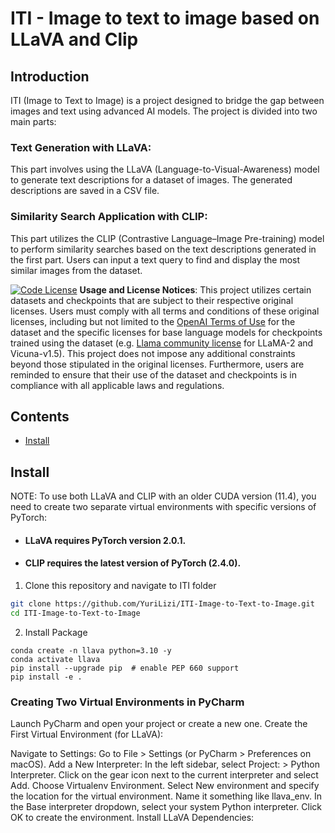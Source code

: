 #  ITI - Image to text to image based on LLaVA and Clip

## Introduction
ITI (Image to Text to Image) is a project designed to bridge the gap between images and text using advanced AI models. The project is divided into two main parts:

### Text Generation with LLaVA:

This part involves using the LLaVA (Language-to-Visual-Awareness) model to generate text descriptions for a dataset of images. The generated descriptions are saved in a CSV file.

### Similarity Search Application with CLIP:

This part utilizes the CLIP (Contrastive Language–Image Pre-training) model to perform similarity searches based on the text descriptions generated in the first part. Users can input a text query to find and display the most similar images from the dataset.

[![Code License](https://img.shields.io/badge/Code%20License-Apache_2.0-green.svg)](https://github.com/tatsu-lab/stanford_alpaca/blob/main/LICENSE)
**Usage and License Notices**: This project utilizes certain datasets and checkpoints that are subject to their respective original licenses. Users must comply with all terms and conditions of these original licenses, including but not limited to the [OpenAI Terms of Use](https://openai.com/policies/terms-of-use) for the dataset and the specific licenses for base language models for checkpoints trained using the dataset (e.g. [Llama community license](https://ai.meta.com/llama/license/) for LLaMA-2 and Vicuna-v1.5). This project does not impose any additional constraints beyond those stipulated in the original licenses. Furthermore, users are reminded to ensure that their use of the dataset and checkpoints is in compliance with all applicable laws and regulations.


## Contents
- [Install](#install)

## Install

NOTE: To use both LLaVA and CLIP with an older CUDA version (11.4), you need to create two separate virtual environments with specific versions of PyTorch:

* #### LLaVA requires PyTorch version 2.0.1.
* #### CLIP requires the latest version of PyTorch (2.4.0).



1. Clone this repository and navigate to ITI folder
```bash
git clone https://github.com/YuriLizi/ITI-Image-to-Text-to-Image.git
cd ITI-Image-to-Text-to-Image
```

2. Install Package
```Shell
conda create -n llava python=3.10 -y
conda activate llava
pip install --upgrade pip  # enable PEP 660 support
pip install -e .
```



### Creating Two Virtual Environments in PyCharm

Launch PyCharm and open your project or create a new one.
Create the First Virtual Environment (for LLaVA):

Navigate to Settings:
Go to File > Settings (or PyCharm > Preferences on macOS).
Add a New Interpreter:
In the left sidebar, select Project: <Your Project Name> > Python Interpreter.
Click on the gear icon next to the current interpreter and select Add.
Choose Virtualenv Environment.
Select New environment and specify the location for the virtual environment. Name it something like llava_env.
In the Base interpreter dropdown, select your system Python interpreter.
Click OK to create the environment.
Install LLaVA Dependencies:
